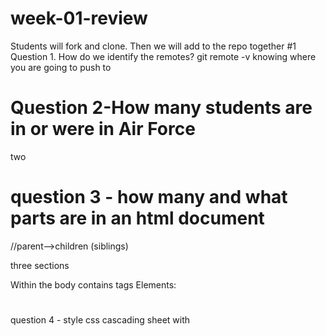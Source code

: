 # week-01-review
Students will fork and clone. Then we will add to the repo together
#1 Question 1. How do we identify the remotes?
git remote -v
knowing where you are going to push to 

# Question 2-How many students are in or were in Air Force
two

# question 3 - how many and what parts are in an html document
//parent-->children (siblings)
<html>
<head> </head>
<body>
    
</body>
</html>
three sections

Within the body contains
tags Elements:
<div>
    </div>
<H1></H2>
<script></script>
<style></style>
<form></form>
<footer></footer>

question 4 -
style
css cascading sheet with <link rel="stylesheet" href=" Link copy past here" >

